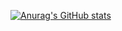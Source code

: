 <p align="center">
  
[![Anurag's GitHub stats](https://github-readme-stats.vercel.app/api?username=lpaube)](https://github.com/anuraghazra/github-readme-stats)
  
</p>
